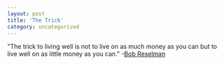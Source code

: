 ```yaml
---
layout: post
title: 'The Trick'
category: uncategorized
---
```


"The trick to living well is not to live on as much money as you can but to live well on as little money as you can."  -<a href="http://www.codingslave.com/">Bob Reselman</a>

